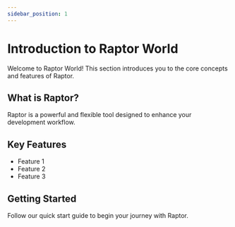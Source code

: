 ```yaml
---
sidebar_position: 1
---
```


# Introduction to Raptor World

Welcome to Raptor World! This section introduces you to the core concepts and features of Raptor.

## What is Raptor?

Raptor is a powerful and flexible tool designed to enhance your development workflow.

## Key Features

- Feature 1
- Feature 2
- Feature 3

## Getting Started

Follow our quick start guide to begin your journey with Raptor.
